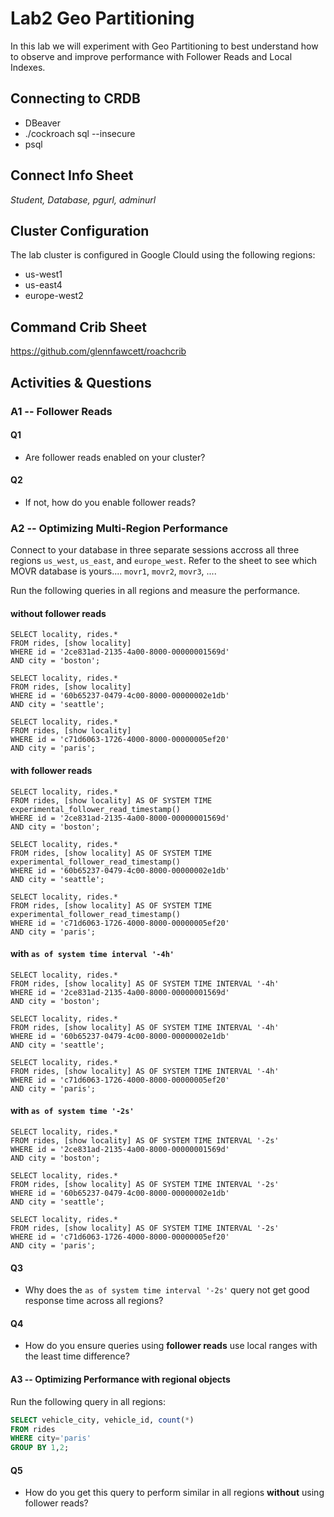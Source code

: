 # Lab2 Geo Partitioning

In this lab we will experiment with Geo Partitioning to best understand how to observe and improve performance with Follower Reads and Local Indexes.


## Connecting to CRDB

* DBeaver
* ./cockroach sql --insecure
* psql 

## Connect Info Sheet

*Student, Database, pgurl, adminurl*


## Cluster Configuration
The lab cluster is configured in Google Clould using the following regions:

* us-west1
* us-east4
* europe-west2


## Command Crib Sheet

https://github.com/glennfawcett/roachcrib



## Activities & Questions

### A1 --  Follower Reads

#### Q1
* Are follower reads enabled on your cluster?
#### Q2
* If not, how do you enable follower reads?


### A2 -- Optimizing Multi-Region Performance

Connect to your database in three separate sessions accross all three regions `us_west`, `us_east`, and `europe_west`.  Refer to the sheet to see which MOVR database is yours.... `movr1`, `movr2`, `movr3`, ....

Run the following queries in all regions and measure the performance.

#### without follower reads
```
SELECT locality, rides.* 
FROM rides, [show locality]  
WHERE id = '2ce831ad-2135-4a00-8000-00000001569d'  
AND city = 'boston';

SELECT locality, rides.* 
FROM rides, [show locality]  
WHERE id = '60b65237-0479-4c00-8000-00000002e1db' 
AND city = 'seattle';

SELECT locality, rides.* 
FROM rides, [show locality]  
WHERE id = 'c71d6063-1726-4000-8000-00000005ef20' 
AND city = 'paris';
```

#### with follower reads
```
SELECT locality, rides.* 
FROM rides, [show locality] AS OF SYSTEM TIME experimental_follower_read_timestamp() 
WHERE id = '2ce831ad-2135-4a00-8000-00000001569d'  
AND city = 'boston';

SELECT locality, rides.* 
FROM rides, [show locality] AS OF SYSTEM TIME experimental_follower_read_timestamp() 
WHERE id = '60b65237-0479-4c00-8000-00000002e1db' 
AND city = 'seattle';

SELECT locality, rides.* 
FROM rides, [show locality] AS OF SYSTEM TIME experimental_follower_read_timestamp() 
WHERE id = 'c71d6063-1726-4000-8000-00000005ef20' 
AND city = 'paris';
```

#### with `as of system time interval '-4h' `
```
SELECT locality, rides.* 
FROM rides, [show locality] AS OF SYSTEM TIME INTERVAL '-4h' 
WHERE id = '2ce831ad-2135-4a00-8000-00000001569d'  
AND city = 'boston';

SELECT locality, rides.* 
FROM rides, [show locality] AS OF SYSTEM TIME INTERVAL '-4h' 
WHERE id = '60b65237-0479-4c00-8000-00000002e1db' 
AND city = 'seattle';

SELECT locality, rides.* 
FROM rides, [show locality] AS OF SYSTEM TIME INTERVAL '-4h' 
WHERE id = 'c71d6063-1726-4000-8000-00000005ef20' 
AND city = 'paris';
```

#### with `as of system time '-2s' `
```
SELECT locality, rides.* 
FROM rides, [show locality] AS OF SYSTEM TIME INTERVAL '-2s' 
WHERE id = '2ce831ad-2135-4a00-8000-00000001569d'  
AND city = 'boston';

SELECT locality, rides.* 
FROM rides, [show locality] AS OF SYSTEM TIME INTERVAL '-2s' 
WHERE id = '60b65237-0479-4c00-8000-00000002e1db' 
AND city = 'seattle';

SELECT locality, rides.* 
FROM rides, [show locality] AS OF SYSTEM TIME INTERVAL '-2s' 
WHERE id = 'c71d6063-1726-4000-8000-00000005ef20' 
AND city = 'paris';
```

#### Q3
* Why does the `as of system time interval '-2s'` query not get good response time across all regions?

#### Q4
* How do you ensure queries using **follower reads** use local ranges with the least time difference?


#### A3 -- Optimizing Performance with regional objects

Run the following query in all regions:

```sql
SELECT vehicle_city, vehicle_id, count(*) 
FROM rides 
WHERE city='paris' 
GROUP BY 1,2;
```

#### Q5
* How do you get this query to perform similar in all regions **without** using follower reads?

